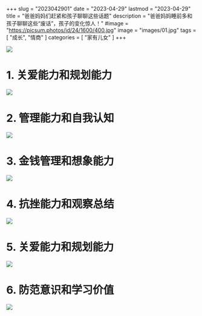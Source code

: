 +++
slug = "2023042901"
date = "2023-04-29"
lastmod = "2023-04-29"
title = "爸爸妈妈们赶紧和孩子聊聊这些话题"
description = "爸爸妈妈睡前多和孩子聊聊这些“废话”，孩子的变化惊人！"
#image = "https://picsum.photos/id/24/1600/400.jpg"
image = "images/01.jpg"
tags = [ "成长", "情商" ]
categories = [ "家有儿女" ]
+++

![](images/02.jpg)

# 1. 关爱能力和规划能力
![](images/03.jpg)

# 2. 管理能力和自我认知
![](images/04.jpg)

# 3. 金钱管理和想象能力
![](images/05.jpg)

# 4. 抗挫能力和观察总结
![](images/06.jpg)

# 5. 关爱能力和规划能力
![](images/07.jpg)

# 6. 防范意识和学习价值
![](images/08.jpg)
